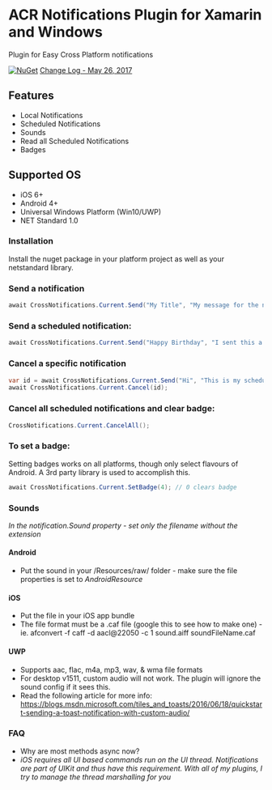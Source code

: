 # ACR Notifications Plugin for Xamarin and Windows

Plugin for Easy Cross Platform notifications

[![NuGet](https://img.shields.io/nuget/v/Acr.Notifications.svg?maxAge=2592000)](https://www.nuget.org/packages/Acr.Notifications/)
[Change Log - May 26, 2017](changelog.md)


## Features

* Local Notifications
* Scheduled Notifications
* Sounds
* Read all Scheduled Notifications
* Badges


## Supported OS
* iOS 6+
* Android 4+
* Universal Windows Platform (Win10/UWP)
* NET Standard 1.0

### Installation

Install the nuget package in your platform project as well as your netstandard library.


### Send a notification

```csharp
await CrossNotifications.Current.Send("My Title", "My message for the notification");
```

### Send a scheduled notification:

```csharp
await CrossNotifications.Current.Send("Happy Birthday", "I sent this a long time ago", when = TimeSpan.FromDays(50));
```

### Cancel a specific notification
```csharp
var id = await CrossNotifications.Current.Send("Hi", "This is my scheduled notification", when = TimeSpan.FromDays(1));
await CrossNotifications.Current.Cancel(id);
```

### Cancel all scheduled notifications and clear badge:

```csharp
CrossNotifications.Current.CancelAll();
```

### To set a badge:

Setting badges works on all platforms, though only select flavours of Android.  A 3rd party library is used to accomplish this.

```csharp
await CrossNotifications.Current.SetBadge(4); // 0 clears badge
```


### Sounds

_In the notification.Sound property - set only the filename without the extension_

#### Android
* Put the sound in your /Resources/raw/ folder - make sure the file properties is set to _AndroidResource_

#### iOS
* Put the file in your iOS app bundle
* The file format must be a .caf file (google this to see how to make one) - ie. afconvert -f caff -d aacl@22050 -c 1 sound.aiff soundFileName.caf 

#### UWP
* Supports aac, flac, m4a, mp3, wav, & wma file formats
* For desktop v1511, custom audio will not work.  The plugin will ignore the sound config if it sees this.
* Read the following article for more info: https://blogs.msdn.microsoft.com/tiles_and_toasts/2016/06/18/quickstart-sending-a-toast-notification-with-custom-audio/


### FAQ
* Why are most methods async now?
* _iOS requires all UI based commands run on the UI thread.  Notifications are part of UIKit and thus have this requirement.  With all of my plugins, I try to manage the thread marshalling for you_
